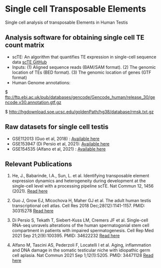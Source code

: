 # Single cell Transposable Elements
Single cell analysis of transposable Elements in Human Testis

## Analysis software for obtaining single cell TE count matrix
- scTE: An algorithm that quantifies TE expression in single-cell sequence data [scTE GitHub](https://github.com/JiekaiLab/scTE)
- Inputs: (1) Aligned sequence reads (BAM/SAM format). (2) The genomic location of TEs (BED format). (3) The genomic location of genes (GTF format)
- Human Genome annotations:
  
$ ftp://ftp.ebi.ac.uk/pub/databases/gencode/Gencode_human/release_30/gencode.v30.annotation.gtf.gz

$ http://hgdownload.soe.ucsc.edu/goldenPath/hg38/database/rmsk.txt.gz


## Raw datasets for single cell testis 
- GSE112013 (Guo et al, 2018)      : [Available here](https://www.ncbi.nlm.nih.gov/geo/query/acc.cgi?acc=GSE120508)
- GSE153947 (Di Persio et al, 2021): [Available here](https://www.ncbi.nlm.nih.gov/geo/query/acc.cgi?acc=GSE153947)
- GSE154535 (Alfano et al, 2021)   : [Available here](https://www.ncbi.nlm.nih.gov/geo/query/acc.cgi?acc=GSE154535)

## Relevant Publications
1. He, J., Babarinde, I.A., Sun, L. et al. Identifying transposable element expression dynamics and heterogeneity during development at the single-cell level with a processing pipeline scTE. Nat Commun 12, 1456 (2021). [Read here](https://doi.org/10.1038/s41467-021-21808-x)

2. Guo J, Grow EJ, Mlcochova H, Maher GJ et al. The adult human testis transcriptional cell atlas. Cell Res 2018 Dec;28(12):1141-1157. PMID: 30315278 [Read here](https://doi.org/10.1038/s41422-018-0099-2)

3. Di Persio S, Tekath T, Siebert-Kuss LM, Cremers JF et al. Single-cell RNA-seq unravels alterations of the human spermatogonial stem cell compartment in patients with impaired spermatogenesis. Cell Rep Med 2021 Sep 21;2(9):100395. PMID: 34622232 [Read here](https://doi.org/10.1016/j.xcrm.2021.100395)

4. Alfano M, Tascini AS, Pederzoli F, Locatelli I et al. Aging, inflammation and DNA damage in the somatic testicular niche with idiopathic germ cell aplasia. Nat Commun 2021 Sep 1;12(1):5205. PMID: 34471128 [Read here](https://doi.org/10.1038/s41467-021-25544-0)
